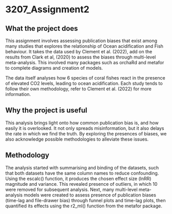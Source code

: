 # 3207_Assignment2

## What the project does
This assignment involves assessing publication biases that exist among many studies that explores the relationship of Ocean acidification and Fish behaviour. It takes the data used by Clement et al. (2022), add on the results from Clark et al, (2020) to assess the biases through multi-level meta-analysis. This involved many packages such as orchaRd and metafor to complete diagrams and creation of models. 

The data itself analyses how 6 species of coral fishes react in the presence of elevated CO2 levels, leading to ocean acidification. Each study tends to follow their own methodology, refer to Clement et al. (2022) for more information. 

## Why the project is useful
This analysis brings light onto how common publication bias is, and how easily it is overlooked. It not only spreads misinformation, but it also delays the rate in which we find the truth. By exploring the presences of biases, we also acknowledge possible methodologies to alleviate these issues. 

## Methodology
The analysis started with summarising and binding of the datasets, such that both datasets have the same column names to reduce confounding. Using the escalc() function, it produces the chosen effect size (lnRR) magnitude and variance. This revealed presence of outliers, in which 10 were removed for subsequent analysis. Next, many multi-level meta-analysis models were created to assess presence of publication biases (time-lag and file-drawer bias) through funnel plots and time-lag plots, then quantified its effects using the r2_ml() function from the metafor package. 

